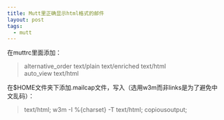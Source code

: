 ```yaml
---
title: Mutt里正确显示html格式的邮件
layout: post
tags:
  - mutt
---
```


在muttrc里面添加：
> alternative_order text/plain text/enriched text/html   
> auto_view text/html                                


在$HOME文件夹下添加.mailcap文件，写入（选用w3m而非links是为了避免中文乱码）：
> text/html; w3m -I %{charset} -T text/html; copiousoutput;


